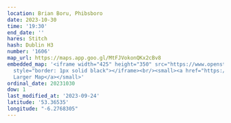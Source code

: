 ```yaml
---
location: Brian Boru, Phibsboro
date: 2023-10-30
time: '19:30'
end_date: ''
hares: Stitch
hash: Dublin H3
number: '1606'
map_url: https://maps.app.goo.gl/MtFJVokonQKx2cBv8
embedded_map: '<iframe width="425" height="350" src="https://www.openstreetmap.org/export/embed.html?bbox=-6.275323033332826%2C53.363866834900854%2C-6.268579959869386%2C53.36645645806493&amp;layer=mapnik&amp;marker=53.365163266666634%2C-6.27194881439209"
  style="border: 1px solid black"></iframe><br/><small><a href="https://www.openstreetmap.org/?mlat=53.36516&amp;mlon=-6.27195#map=18/53.36516/-6.27195">View
  Larger Map</a></small>'
ordinal_date: 20231030
dow: 1
last_modified_at: '2023-09-24'
latitude: '53.36535'
longitude: "-6.2768305"
---
```


